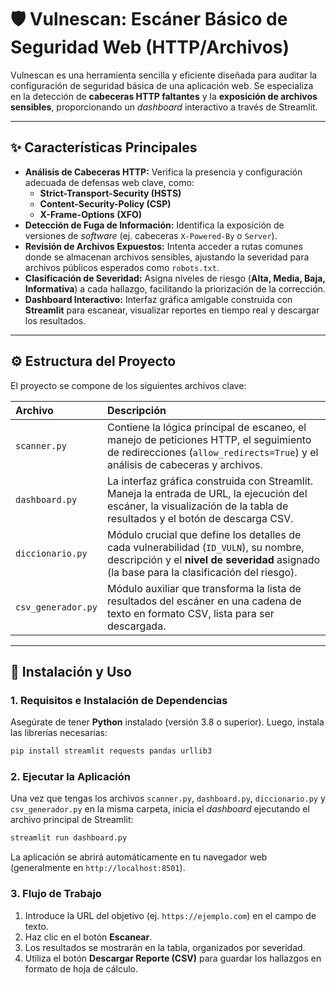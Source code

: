 # 🛡️ Vulnescan: Escáner Básico de Seguridad Web (HTTP/Archivos)

Vulnescan es una herramienta sencilla y eficiente diseñada para auditar la configuración de seguridad básica de una aplicación web. Se especializa en la detección de **cabeceras HTTP faltantes** y la **exposición de archivos sensibles**, proporcionando un *dashboard* interactivo a través de Streamlit.

-----

## ✨ Características Principales

  * **Análisis de Cabeceras HTTP:** Verifica la presencia y configuración adecuada de defensas web clave, como:
      * **Strict-Transport-Security (HSTS)**
      * **Content-Security-Policy (CSP)**
      * **X-Frame-Options (XFO)**
  * **Detección de Fuga de Información:** Identifica la exposición de versiones de *software* (ej. cabeceras `X-Powered-By` o `Server`).
  * **Revisión de Archivos Expuestos:** Intenta acceder a rutas comunes donde se almacenan archivos sensibles, ajustando la severidad para archivos públicos esperados como `robots.txt`.
  * **Clasificación de Severidad:** Asigna niveles de riesgo (**Alta, Media, Baja, Informativa**) a cada hallazgo, facilitando la priorización de la corrección.
  * **Dashboard Interactivo:** Interfaz gráfica amigable construida con **Streamlit** para escanear, visualizar reportes en tiempo real y descargar los resultados.

-----

## ⚙️ Estructura del Proyecto

El proyecto se compone de los siguientes archivos clave:

| Archivo | Descripción |
| :--- | :--- |
| `scanner.py` | Contiene la lógica principal de escaneo, el manejo de peticiones HTTP, el seguimiento de redirecciones (`allow_redirects=True`) y el análisis de cabeceras y archivos. |
| `dashboard.py` | La interfaz gráfica construida con Streamlit. Maneja la entrada de URL, la ejecución del escáner, la visualización de la tabla de resultados y el botón de descarga CSV. |
| `diccionario.py` | Módulo crucial que define los detalles de cada vulnerabilidad (`ID_VULN`), su nombre, descripción y el **nivel de severidad** asignado (la base para la clasificación del riesgo). |
| `csv_generador.py` | Módulo auxiliar que transforma la lista de resultados del escáner en una cadena de texto en formato CSV, lista para ser descargada. |

-----

## 🚀 Instalación y Uso

### 1\. Requisitos e Instalación de Dependencias

Asegúrate de tener **Python** instalado (versión 3.8 o superior). Luego, instala las librerías necesarias:

```bash
pip install streamlit requests pandas urllib3
```

### 2\. Ejecutar la Aplicación

Una vez que tengas los archivos `scanner.py`, `dashboard.py`, `diccionario.py` y `csv_generador.py` en la misma carpeta, inicia el *dashboard* ejecutando el archivo principal de Streamlit:

```bash
streamlit run dashboard.py
```

La aplicación se abrirá automáticamente en tu navegador web (generalmente en `http://localhost:8501`).

### 3\. Flujo de Trabajo

1.  Introduce la URL del objetivo (ej. `https://ejemplo.com`) en el campo de texto.
2.  Haz clic en el botón **Escanear**.
3.  Los resultados se mostrarán en la tabla, organizados por severidad.
4.  Utiliza el botón **Descargar Reporte (CSV)** para guardar los hallazgos en formato de hoja de cálculo.

